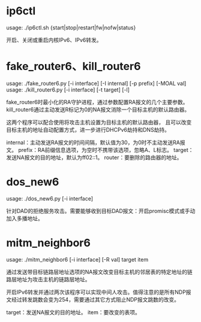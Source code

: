 # ip6ctl

usage: ./ip6ctl.sh {start|stop|restart|fw|nofw|status}

开启、关闭或重启内核IPv6、IPv6转发。

# fake_router6、kill_router6

usage: ./fake_router6.py [-i interface] [-I internal] [-p prefix] [-MOAL val]
usage: ./kill_router6.py [-i interface] [-t target] [-l] <router>

fake_router6时最小化的RA守护进程，通过参数配置RA报文的几个主要参数。
kill_router6通过主动发送R标记为0的NA报文消除一个目标主机的默认路由器。

这两个程序可以配合使用将攻击主机设置为目标主机的默认路由器，
且可以改变目标主机的地址自动配置方式，进一步进行DHCPv6劫持和DNS劫持。

internal：主动发送RA报文的时间间隔，默认值为30，为0时不主动发送RA报文。
prefix：RA前缀信息选项，为空时不携带该选项，忽略A、L标志。
target：发送NA报文的目的地址，默认为ff02::1。
router：要删除的路由器的地址。

# dos_new6

usage: ./dos_new6.py [-i interface]

针对DAD的拒绝服务攻击。需要能够收到目标DAD报文：开启promisc模式或手动加入多播地址。

# mitm_neighbor6

usage: ./mitm_neighbor6 [-i interface] [-R val] target item

通过发送带目标链路层地址选项的NA报文改变目标主机的邻居表的特定地址的链路层地址为攻击主机的链路层地址。

开启IPv6转发并通过两次该程序可以实现中间人攻击。值得注意的是所有NDP报文经过转发跳数会变为254，需要通过其它方式阻止NDP报文跳数的改变。

target：发送NA报文的目的地址。
item：要改变的表项。
